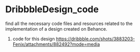 # DribbbleDesign_code
find all the necessary code files and resources related to the implementation of a design created on Behance.
1) code for this design https://dribbble.com/shots/3883203-Fenix/attachments/882492?mode=media
